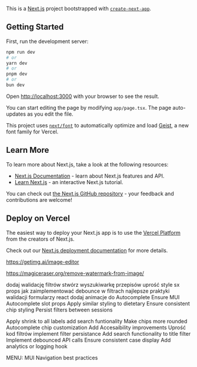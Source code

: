 This is a [Next.js](https://nextjs.org) project bootstrapped with [`create-next-app`](https://nextjs.org/docs/app/api-reference/cli/create-next-app).

## Getting Started

First, run the development server:

```bash
npm run dev
# or
yarn dev
# or
pnpm dev
# or
bun dev
```

Open [http://localhost:3000](http://localhost:3000) with your browser to see the result.

You can start editing the page by modifying `app/page.tsx`. The page auto-updates as you edit the file.

This project uses [`next/font`](https://nextjs.org/docs/app/building-your-application/optimizing/fonts) to automatically optimize and load [Geist](https://vercel.com/font), a new font family for Vercel.

## Learn More

To learn more about Next.js, take a look at the following resources:

- [Next.js Documentation](https://nextjs.org/docs) - learn about Next.js features and API.
- [Learn Next.js](https://nextjs.org/learn) - an interactive Next.js tutorial.

You can check out [the Next.js GitHub repository](https://github.com/vercel/next.js) - your feedback and contributions are welcome!

## Deploy on Vercel

The easiest way to deploy your Next.js app is to use the [Vercel Platform](https://vercel.com/new?utm_medium=default-template&filter=next.js&utm_source=create-next-app&utm_campaign=create-next-app-readme) from the creators of Next.js.

Check out our [Next.js deployment documentation](https://nextjs.org/docs/app/building-your-application/deploying) for more details.

https://getimg.ai/image-editor

https://magiceraser.org/remove-watermark-from-image/

dodaj walidację filtrów
stwórz wyszukiwarkę przepisów
uprość style sx props
jak zaimplementować debounce w filtrach
najlepsze praktyki walidacji formularzy react
dodaj animacje do Autocomplete
Ensure MUI Autocomplete slot props
Apply similar styling to dietetary
Ensure consistent chip styling
Persist filters between sessions

Apply shrink to all labels
add search funtionality
Make chips more rounded
Autocomplete chip customization
Add Accesaibility improvements
Uprość kod filtrów
implement filter persistance
Add search functionality to title filter
Implement debounced API calls
Ensure consistent case display
Add analytics or logging hook


MENU: MUI Navigation best practices
